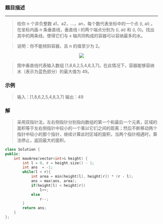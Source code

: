 ### 题目描述
***

> 给你 n 个非负整数 a1，a2，...，an，每个数代表坐标中的一个点 (i, ai) 。在坐标内画 n 条垂直线，垂直线 i 的两个端点分别为 (i, ai) 和 (i, 0)。找出其中的两条线，使得它们与 x 轴共同构成的容器可以容纳最多的水。

> 说明：你不能倾斜容器，且 n 的值至少为 2。

<div align=center><img src="https://aliyun-lc-upload.oss-cn-hangzhou.aliyuncs.com/aliyun-lc-upload/uploads/2018/07/25/question_11.jpg"/></div> 

> 图中垂直线代表输入数组 [1,8,6,2,5,4,8,3,7]。在此情况下，容器能够容纳水（表示为蓝色部分）的最大值为 49。

### 示例
> 输入：[1,8,6,2,5,4,8,3,7]
> 输出：49

### 解
> 采用双指针法，左右侧指针分别指向数组的第一个和最后一个元素，区域的面积等于左右侧指针中较小的一个乘以它们之间的距离；然后不断移动两个指针中较小的那个指针，继续计算此时区域的面积，当两个指针相遇时，算法停止，返回最大的面积。
```C++
class Solution {
public:
    int maxArea(vector<int>& height) {
        int l = 0, r = height.size() - 1;
        int ans  = -1;
        while(l < r){
            int area = min(height[l], height[r]) * (r - l);
            ans = max(ans, area);
            if(height[l] < height[r])
                l++;
            else
                r--;
        }
        return ans;
    }
};
```